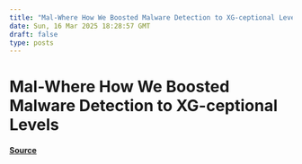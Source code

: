 ```yaml
---
title: "Mal-Where How We Boosted Malware Detection to XG-ceptional Levels"
date: Sun, 16 Mar 2025 18:28:57 GMT
draft: false
type: posts
---
```

# Mal-Where How We Boosted Malware Detection to XG-ceptional Levels









#### [Source](https://hackernoon.com/mal-where-how-we-boosted-malware-detection-to-xg-ceptional-levels?source=rss)


